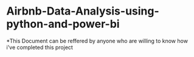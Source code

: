 # Airbnb-Data-Analysis-using-python-and-power-bi
*This Document can be reffered by anyone who are willing to know how i've completed this project

